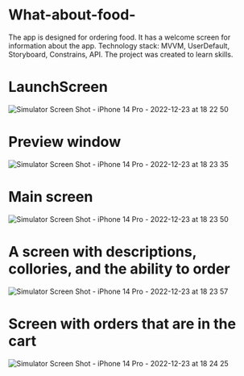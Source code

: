 # What-about-food-

The app is designed for ordering food. 
It has a welcome screen for information about the app. 
Technology stack: MVVM, UserDefault, Storyboard, Constrains, API.
The project was created to learn skills.



# LaunchScreen
![Simulator Screen Shot - iPhone 14 Pro - 2022-12-23 at 18 22 50](https://user-images.githubusercontent.com/60350539/209359928-5f98d359-4367-4399-9d53-abfba60e46af.png)

# Preview window
![Simulator Screen Shot - iPhone 14 Pro - 2022-12-23 at 18 23 35](https://user-images.githubusercontent.com/60350539/209360075-f4190209-d798-4058-bbd6-373501c5668f.png)

# Main screen
![Simulator Screen Shot - iPhone 14 Pro - 2022-12-23 at 18 23 50](https://user-images.githubusercontent.com/60350539/209360224-091145cd-709c-4e1d-8fc0-dd732cd0326c.png)

# A screen with descriptions, collories, and the ability to order
![Simulator Screen Shot - iPhone 14 Pro - 2022-12-23 at 18 23 57](https://user-images.githubusercontent.com/60350539/209360338-f4b68948-09c1-4c18-8a56-375b853cdfa5.png)

# Screen with orders that are in the cart
![Simulator Screen Shot - iPhone 14 Pro - 2022-12-23 at 18 24 25](https://user-images.githubusercontent.com/60350539/209360426-79be807b-44ee-4a90-b418-23060908cbd4.png)



